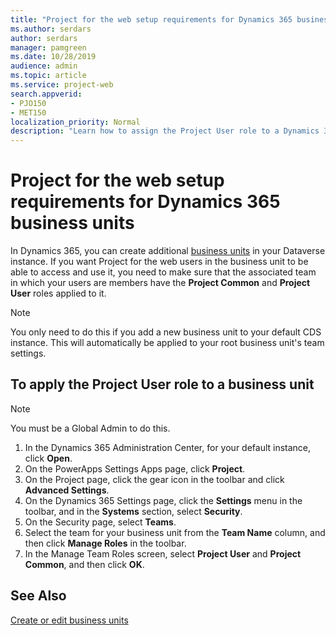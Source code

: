 ```yaml
---
title: "Project for the web setup requirements for Dynamics 365 business units"
ms.author: serdars
author: serdars
manager: pamgreen
ms.date: 10/28/2019
audience: admin
ms.topic: article
ms.service: project-web
search.appverid: 
- PJO150
- MET150
localization_priority: Normal
description: "Learn how to assign the Project User role to a Dynamics 365 business unit's team."
---
```


# Project for the web setup requirements for Dynamics 365 business units

In Dynamics 365, you can create additional [business units](https://docs.microsoft.com/power-platform/admin/create-edit-business-units) in your Dataverse instance.  If you want Project for the web users in the business unit to be able to access and use it, you need to make sure that the associated team in which your users are members have the **Project Common** and **Project User** roles applied to it.

> [!NOTE]
> You only need to do this if you add a new business unit to your default CDS instance. This will automatically be applied to your root business unit's team settings.

## To apply the Project User role to a business unit

> [!NOTE]
> You must be a Global Admin to do this.

1. In the Dynamics 365 Administration Center, for your default instance, click **Open**.
2. On the PowerApps Settings Apps page, click **Project**.
3. On the Project page, click the gear icon in the toolbar and click **Advanced Settings**.
4. On the Dynamics 365 Settings page, click the **Settings** menu in the toolbar, and in the **Systems** section, select **Security**.
5. On the Security page, select **Teams**.
6. Select the team for your business unit from the **Team Name** column, and then click **Manage Roles** in the toolbar.
7. In the Manage Team Roles screen, select **Project User** and **Project Common**, and then click **OK**.<br/>

   


## See Also

[Create or edit business units](https://docs.microsoft.com/power-platform/admin/create-edit-business-units)
  
  



